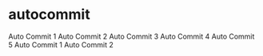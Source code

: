 # autocommit
Auto Commit 1
Auto Commit 2
Auto Commit 3
Auto Commit 4
Auto Commit 5
Auto Commit 1
Auto Commit 2
